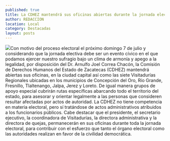 ```yaml
---
published: true
title: La CDHEZ mantendrá sus oficinas abiertas durante la jornada electoral
author: REDACCION
location: Local
category: Destacadas
layout: posts
---
```


![](http://i.imgur.com/J0jFaZ1m.jpg)Con motivo del proceso electoral el próximo domingo 7 de julio y considerando que la jornada electiva debe ser un evento cívico en el que podamos ejercer nuestro sufragio bajo un clima de armonía y apego a la legalidad, por disposición del Dr. Arnulfo Joel Correa Chacón, la Comisión de Derechos Humanos del Estado de Zacatecas (CDHEZ) mantendrá abiertas sus oficinas, en la ciudad capital así como las siete Visitadurías Regionales ubicadas en los municipios de Concepción del Oro, Río Grande, Fresnillo, Tlaltenango, Jalpa, Jerez y Loreto. 
De igual manera grupos de apoyo especial cubrirán rutas específicas abarcando todo el territorio del estado, para asesorar y orientar legalmente a las personas que consideren resultar afectadas por actos de autoridad. La CDHEZ no tiene competencia en materia electoral, pero sí tratándose de actos administrativos atribuidos a los funcionarios públicos. 
Cabe destacar que el presidente, el secretario ejecutivo, la coordinadora de Visitadurías, la directora administrativa y la directora de quejas, permanecerán en sus oficinas durante toda la jornada electoral, para contribuir con el esfuerzo que tanto el órgano electoral como las autoridades realizan en favor de la civilidad democrática.
